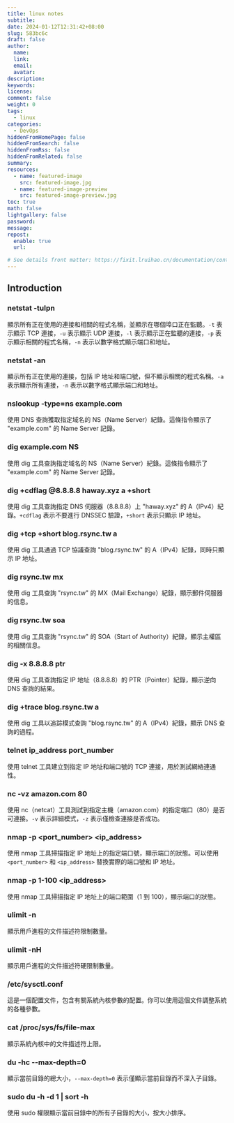 ```yaml
---
title: linux notes
subtitle:
date: 2024-01-12T12:31:42+08:00
slug: 583bc6c
draft: false
author:
  name:
  link:
  email:
  avatar:
description:
keywords:
license:
comment: false
weight: 0
tags:
  - linux
categories:
  - DevOps
hiddenFromHomePage: false
hiddenFromSearch: false
hiddenFromRss: false
hiddenFromRelated: false
summary:
resources:
  - name: featured-image
    src: featured-image.jpg
  - name: featured-image-preview
    src: featured-image-preview.jpg
toc: true
math: false
lightgallery: false
password:
message:
repost:
  enable: true
  url:

# See details front matter: https://fixit.lruihao.cn/documentation/content-management/introduction/#front-matter
---
```

## Introduction

### netstat -tulpn

顯示所有正在使用的連接和相關的程式名稱，並顯示在哪個埠口正在監聽。`-t` 表示顯示 TCP 連接，`-u` 表示顯示 UDP 連接，`-l` 表示顯示正在監聽的連接，`-p` 表示顯示相關的程式名稱，`-n` 表示以數字格式顯示端口和地址。

### netstat -an

顯示所有正在使用的連接，包括 IP 地址和端口號，但不顯示相關的程式名稱。`-a` 表示顯示所有連接，`-n` 表示以數字格式顯示端口和地址。

### nslookup -type=ns example.com

使用 DNS 查詢獲取指定域名的 NS（Name Server）紀錄。這條指令顯示了 "example.com" 的 Name Server 記錄。

### dig example.com NS

使用 dig 工具查詢指定域名的 NS（Name Server）紀錄。這條指令顯示了 "example.com" 的 Name Server 記錄。

### dig +cdflag @8.8.8.8 haway.xyz a +short

使用 dig 工具查詢指定 DNS 伺服器（8.8.8.8）上 "haway.xyz" 的 A（IPv4）紀錄。`+cdflag` 表示不要進行 DNSSEC 驗證，`+short` 表示只顯示 IP 地址。

### dig +tcp +short blog.rsync.tw a

使用 dig 工具通過 TCP 協議查詢 "blog.rsync.tw" 的 A（IPv4）紀錄，同時只顯示 IP 地址。

### dig rsync.tw mx

使用 dig 工具查詢 "rsync.tw" 的 MX（Mail Exchange）紀錄，顯示郵件伺服器的信息。

### dig rsync.tw soa

使用 dig 工具查詢 "rsync.tw" 的 SOA（Start of Authority）紀錄，顯示主權區的相關信息。

### dig -x 8.8.8.8 ptr

使用 dig 工具查詢指定 IP 地址（8.8.8.8）的 PTR（Pointer）紀錄，顯示逆向 DNS 查詢的結果。

### dig +trace blog.rsync.tw a

使用 dig 工具以追踪模式查詢 "blog.rsync.tw" 的 A（IPv4）紀錄，顯示 DNS 查詢的過程。

### telnet ip_address port_number

使用 telnet 工具建立到指定 IP 地址和端口號的 TCP 連接，用於測試網絡連通性。

### nc -vz amazon.com 80

使用 nc（netcat）工具測試到指定主機（amazon.com）的指定端口（80）是否可連接。`-v` 表示詳細模式，`-z` 表示僅檢查連接是否成功。

### nmap -p <port_number> <ip_address>

使用 nmap 工具掃描指定 IP 地址上的指定端口號，顯示端口的狀態。可以使用 `<port_number>` 和 `<ip_address>` 替換實際的端口號和 IP 地址。

### nmap -p 1-100 <ip_address>

使用 nmap 工具掃描指定 IP 地址上的端口範圍（1 到 100），顯示端口的狀態。

### ulimit -n

顯示用戶進程的文件描述符限制數量。

### ulimit -nH

顯示用戶進程的文件描述符硬限制數量。

### /etc/sysctl.conf

這是一個配置文件，包含有關系統內核參數的配置。你可以使用這個文件調整系統的各種參數。

### cat /proc/sys/fs/file-max

顯示系統內核中的文件描述符上限。

### du -hc --max-depth=0

顯示當前目錄的總大小，`--max-depth=0` 表示僅顯示當前目錄而不深入子目錄。

### sudo du -h -d 1 | sort -h

使用 sudo 權限顯示當前目錄中的所有子目錄的大小，按大小排序。

<!--more-->
